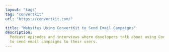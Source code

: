 ```yaml
---
layout: "tags"
tag: "convertkit"
url: "https://convertkit.com/"

title: "Websites Using ConvertKit to Send Email Campaigns"
description:
  Podcast episodes and interviews where developers talk about using ConvertKit
  to send email campaigns to their users.
---
```

